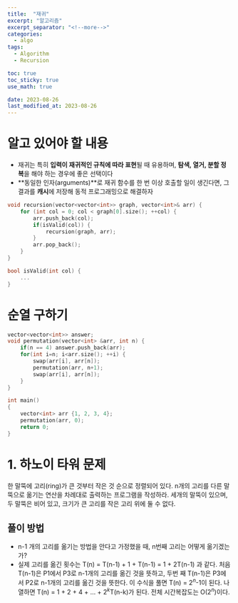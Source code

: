 ```yaml
---
title:  "재귀"
excerpt: "알고리즘"
excerpt_separator: "<!--more-->"
categories:
  - algo
tags:
  - Algorithm
  - Recursion

toc: true
toc_sticky: true
use_math: true

date: 2023-08-26	
last_modified_at: 2023-08-26
---
```


# 알고 있어야 할 내용
- 재귀는 특히 **입력이 재귀적인 규칙에 따라 표현**될 때 유용하며, **탐색, 열거, 분할 정복**을 해야 하는 경우에 좋은 선택이다
- **동일한 인자(arguments)**로 재귀 함수를 한 번 이상 호출할 일이 생긴다면, 그 결과를 **캐시**에 저장해 동적 프로그래밍으로 해결하자

```cpp
void recursion(vector<vector<int>> graph, vector<int>& arr) {
	for (int col = 0; col < graph[0].size(); ++col) {
		arr.push_back(col);
		if(isValid(col)) {
			recursion(graph, arr);
		}
		arr.pop_back();
	}
}

bool isValid(int col) {
	...
}
```


# 순열 구하기

```cpp
vector<vector<int>> answer;
void permutation(vector<int> &arr, int n) {
	if(n == 4) answer.push_back(arr);
	for(int i=n; i<arr.size(); ++i) {
		swap(arr[i], arr[n]);
		permutation(arr, n+1);
		swap(arr[i], arr[n]);
	}
}

int main()
{
	vector<int> arr {1, 2, 3, 4};
	permutation(arr, 0);
	return 0;
}
```


# 1. 하노이 타워 문제

한 말뚝에 고리(ring)가 큰 것부터 작은 것 순으로 정렬되어 있다. n개의 고리를 다른 말뚝으로 옮기는 연산을 차례대로 출력하는 프로그램을 작성하라. 세개의 말뚝이 있으며, 두 말뚝은 비어 있고, 크기가 큰 고리를 작은 고리 위에 둘 수 없다.

## 풀이 방법
- n-1 개의 고리를 옮기는 방법을 안다고 가정했을 때, n번째 고리는 어떻게 옮기겠는가?
- 실제 고리를 옮긴 횟수는 T(n) = T(n-1) + 1 + T(n-1) = 1 + 2T(n-1) 과 같다. 처음 T(n-1)은 P1에서 P3로 n-1개의 고리를 옮긴 것을 뜻하고, 두번 째 T(n-1)은 P3에서 P2로 n-1개의 고리를 옮긴 것을 뜻한다. 이 수식을 풀면 T(n) = $2^n$-1이 된다. 나열하면 T(n) = 1 + 2 + 4 + … + $2^k$T(n-k)가 된다. 전체 시간복잡도는 O($2^n$)이다.